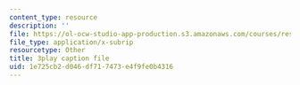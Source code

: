 ```yaml
---
content_type: resource
description: ''
file: https://ol-ocw-studio-app-production.s3.amazonaws.com/courses/res-3-003-learn-to-build-your-own-videogame-with-the-unity-game-engine-and-microsoft-kinect-january-iap-2017/1e725cb2d046df717473e4f9fe0b4316_Ksl0Vp4jhmA.srt
file_type: application/x-subrip
resourcetype: Other
title: 3play caption file
uid: 1e725cb2-d046-df71-7473-e4f9fe0b4316
---
```

